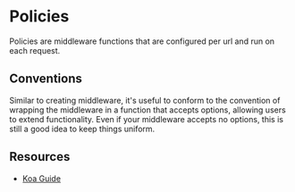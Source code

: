 # Policies

Policies are middleware functions that are configured per url and run on each request.

## Conventions

Similar to creating middleware, it's useful to conform to the convention of wrapping the middleware in a function that accepts options,
allowing users to extend functionality. Even if your middleware accepts no options, this is still a good idea to keep things uniform.

## Resources

* [Koa Guide](https://github.com/koajs/koa/blob/master/docs/guide.md)
